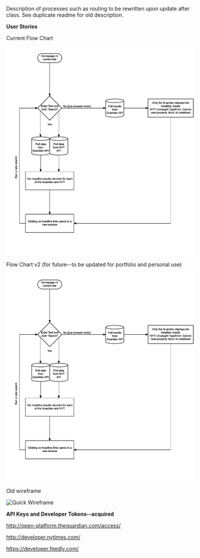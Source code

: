 

Description of processes such as routing to be rewritten upon update after class. See duplicate readme for old description.


**User Stories**



Current Flow Chart

![Current Flow Chart](flow_version1.png "Current Flow Chart")

Flow Chart v2 (for future--to be updated for portfolio and personal use)

![Flow Chart v2](flow_version1.png "Flow Chart v2")

Old wireframe

![Quick Wireframe](wireframe.png "Quick Wireframe")



**API Keys and Developer Tokens--acquired**

http://open-platform.theguardian.com/access/

http://developer.nytimes.com/

https://developer.feedly.com/
